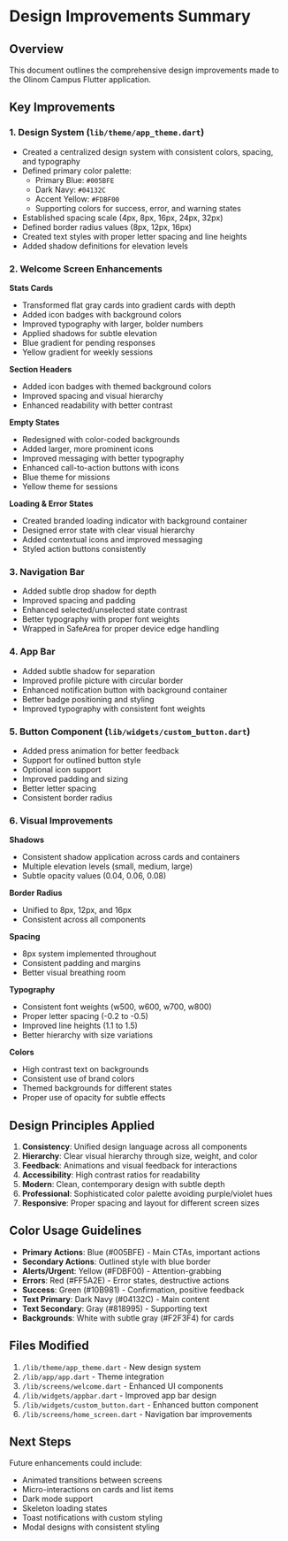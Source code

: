 # Design Improvements Summary

## Overview
This document outlines the comprehensive design improvements made to the Olinom Campus Flutter application.

## Key Improvements

### 1. Design System (`lib/theme/app_theme.dart`)
- Created a centralized design system with consistent colors, spacing, and typography
- Defined primary color palette:
  - Primary Blue: `#005BFE`
  - Dark Navy: `#04132C`
  - Accent Yellow: `#FDBF00`
  - Supporting colors for success, error, and warning states
- Established spacing scale (4px, 8px, 16px, 24px, 32px)
- Defined border radius values (8px, 12px, 16px)
- Created text styles with proper letter spacing and line heights
- Added shadow definitions for elevation levels

### 2. Welcome Screen Enhancements
**Stats Cards**
- Transformed flat gray cards into gradient cards with depth
- Added icon badges with background colors
- Improved typography with larger, bolder numbers
- Applied shadows for subtle elevation
- Blue gradient for pending responses
- Yellow gradient for weekly sessions

**Section Headers**
- Added icon badges with themed background colors
- Improved spacing and visual hierarchy
- Enhanced readability with better contrast

**Empty States**
- Redesigned with color-coded backgrounds
- Added larger, more prominent icons
- Improved messaging with better typography
- Enhanced call-to-action buttons with icons
- Blue theme for missions
- Yellow theme for sessions

**Loading & Error States**
- Created branded loading indicator with background container
- Designed error state with clear visual hierarchy
- Added contextual icons and improved messaging
- Styled action buttons consistently

### 3. Navigation Bar
- Added subtle drop shadow for depth
- Improved spacing and padding
- Enhanced selected/unselected state contrast
- Better typography with proper font weights
- Wrapped in SafeArea for proper device edge handling

### 4. App Bar
- Added subtle shadow for separation
- Improved profile picture with circular border
- Enhanced notification button with background container
- Better badge positioning and styling
- Improved typography with consistent font weights

### 5. Button Component (`lib/widgets/custom_button.dart`)
- Added press animation for better feedback
- Support for outlined button style
- Optional icon support
- Improved padding and sizing
- Better letter spacing
- Consistent border radius

### 6. Visual Improvements
**Shadows**
- Consistent shadow application across cards and containers
- Multiple elevation levels (small, medium, large)
- Subtle opacity values (0.04, 0.06, 0.08)

**Border Radius**
- Unified to 8px, 12px, and 16px
- Consistent across all components

**Spacing**
- 8px system implemented throughout
- Consistent padding and margins
- Better visual breathing room

**Typography**
- Consistent font weights (w500, w600, w700, w800)
- Proper letter spacing (-0.2 to -0.5)
- Improved line heights (1.1 to 1.5)
- Better hierarchy with size variations

**Colors**
- High contrast text on backgrounds
- Consistent use of brand colors
- Themed backgrounds for different states
- Proper use of opacity for subtle effects

## Design Principles Applied

1. **Consistency**: Unified design language across all components
2. **Hierarchy**: Clear visual hierarchy through size, weight, and color
3. **Feedback**: Animations and visual feedback for interactions
4. **Accessibility**: High contrast ratios for readability
5. **Modern**: Clean, contemporary design with subtle depth
6. **Professional**: Sophisticated color palette avoiding purple/violet hues
7. **Responsive**: Proper spacing and layout for different screen sizes

## Color Usage Guidelines

- **Primary Actions**: Blue (#005BFE) - Main CTAs, important actions
- **Secondary Actions**: Outlined style with blue border
- **Alerts/Urgent**: Yellow (#FDBF00) - Attention-grabbing
- **Errors**: Red (#FF5A2E) - Error states, destructive actions
- **Success**: Green (#10B981) - Confirmation, positive feedback
- **Text Primary**: Dark Navy (#04132C) - Main content
- **Text Secondary**: Gray (#818995) - Supporting text
- **Backgrounds**: White with subtle gray (#F2F3F4) for cards

## Files Modified

1. `/lib/theme/app_theme.dart` - New design system
2. `/lib/app/app.dart` - Theme integration
3. `/lib/screens/welcome.dart` - Enhanced UI components
4. `/lib/widgets/appbar.dart` - Improved app bar design
5. `/lib/widgets/custom_button.dart` - Enhanced button component
6. `/lib/screens/home_screen.dart` - Navigation bar improvements

## Next Steps

Future enhancements could include:
- Animated transitions between screens
- Micro-interactions on cards and list items
- Dark mode support
- Skeleton loading states
- Toast notifications with custom styling
- Modal designs with consistent styling
